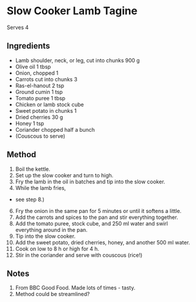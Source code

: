# Slow Cooker Lamb Tagine

Serves 4

## Ingredients

- Lamb shoulder, neck, or leg, cut into chunks 900 g
- Olive oil 1 tbsp
- Onion, chopped 1
- Carrots cut into chunks 3
- Ras-el-hanout 2 tsp
- Ground cumin 1 tsp
- Tomato puree 1 tbsp
- Chicken or lamb stock cube
- Sweet potato in chunks 1
- Dried cherries 30 g
- Honey 1 tsp
- Coriander chopped half a bunch
- (Couscous to serve)  

## Method

1. Boil the kettle.
2. Set up the slow cooker and turn to high.
3. Fry the lamb in the oil in batches and tip into the slow cooker.
4. While the lamb fries,
- see step 8.)
6. Fry the onion in the same pan for 5 minutes or until it softens a little.
7. Add the carrots and spices to the pan and stir everything together.
8. Add the tomato puree, stock cube, and 250 ml water and swirl everything around in the pan.
9. Tip into the slow cooker.
10. Add the sweet potato, dried cherries, honey, and another 500 ml water.
11. Cook on low to 8 h or high for 4 h.
12. Stir in the coriander and serve with couscous (rice!)

## Notes

1. From BBC Good Food.  Made lots of times - tasty.
2. Method could be streamlined?
